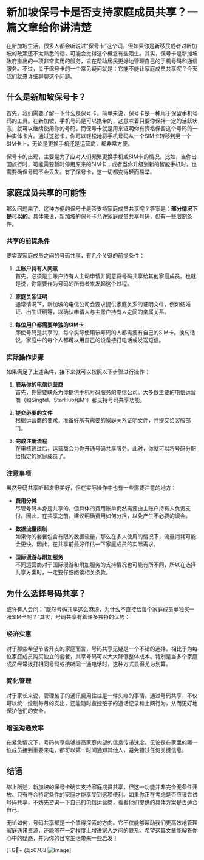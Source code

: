 # 新加坡保号卡是否支持家庭成员共享？一篇文章给你讲清楚

在新加坡生活，很多人都会听说过“保号卡”这个词。但如果你是新移民或者对新加坡的政策还不太熟悉的话，可能会觉得这个概念有些陌生。其实，保号卡是新加坡政府推出的一项非常实用的服务，旨在帮助居民更好地管理自己的手机号码和通信服务。不过，关于保号卡的一个常见疑问就是：它能不能让家庭成员共享呢？今天我们就来详细聊聊这个问题。

## 什么是新加坡保号卡？

首先，我们需要了解一下什么是保号卡。简单来说，保号卡是一种用于保留手机号码的工具。在新加坡，手机号码是可以携带的，这意味着只要你保持一定的活跃状态，就可以继续使用你的号码。而保号卡就是用来证明你有资格保留这个号码的一种实体卡片。通过这张卡，你可以轻松地将手机号码从一个SIM卡转移到另一个SIM卡上，无论是更换手机还是运营商，都非常方便。

保号卡的出现，主要是为了应对人们频繁更换手机或SIM卡的情况。比如，当你出国旅行时，可能需要暂时停用原来的SIM卡；或者当你升级到新的智能手机时，也需要确保号码不会丢失。有了保号卡，这一切都变得轻而易举。

## 家庭成员共享的可能性

那么问题来了，这种方便的保号卡是否支持家庭成员共享呢？答案是：**部分情况下是可以的**。具体来说，新加坡的保号卡允许家庭成员共享号码，但有一些限制条件。

### 共享的前提条件

要实现家庭成员之间的号码共享，有几个关键的前提条件：

1. **主账户持有人同意**  
   首先，必须是主账户持有人主动申请并同意将号码共享给其他家庭成员。也就是说，你需要作为号码的所有者来发起这个过程。

2. **家庭关系证明**  
   通常情况下，新加坡的电信公司会要求提供家庭关系的证明文件，例如结婚证、出生证明等，以确认申请人与主账户持有人之间的亲属关系。

3. **每位用户都需要单独的SIM卡**  
   即使号码是共享的，每个实际使用该号码的人都需要有自己的SIM卡。换句话说，家庭中的每个人都可以用自己的设备接打电话或发送短信。

### 实际操作步骤

如果满足了上述条件，接下来就可以按照以下步骤进行操作：

1. **联系你的电信运营商**  
   首先，你需要联系为你提供手机号码服务的电信公司。大多数主要的电信运营商（如Singtel、StarHub和M1）都支持号码共享功能。

2. **提交必要的文件**  
   根据运营商的要求，准备好所有需要的家庭关系证明文件，并提交给客服部门。

3. **完成注册流程**  
   在审核通过后，运营商会为你开通号码共享服务。此时，你就可以将号码分配给指定的家庭成员了。

### 注意事项

虽然号码共享听起来很美好，但在实际操作中也有一些需要注意的地方：

- **费用分摊**  
  尽管号码本身是共享的，但具体的费用账单仍然需要由主账户持有人负责支付。因此，在共享之前，建议明确费用如何分担，以免产生不必要的误会。

- **数据流量限制**  
  如果你的套餐包含有限的数据流量，那么在多人使用的情况下，流量消耗可能会更快。因此，在共享前最好评估一下家庭成员的实际需求。

- **国际漫游与附加服务**  
  不同运营商对于国际漫游和附加服务的支持情况也可能有所不同，所以在选择共享方案时，一定要仔细阅读相关条款。

## 为什么选择号码共享？

或许有人会问：“既然号码共享这么麻烦，为什么不直接给每个家庭成员单独买一张SIM卡呢？”其实，号码共享有着许多独特的优势：

### 经济实惠

对于那些希望节省开支的家庭而言，号码共享无疑是一个不错的选择。相比于为每位家庭成员购买独立的套餐，共享号码可以大大降低整体成本。特别是当多个家庭成员经常拨打相同号码或接听同一通电话时，这种方式显得尤为划算。

### 简化管理

对于家长来说，管理孩子的通讯费用往往是一件头疼的事情。通过号码共享，不仅可以统一控制每月的支出，还能随时监控孩子的通话记录和上网行为，从而更好地保护他们的安全。

### 增强沟通效率

在紧急情况下，号码共享能够提高家庭内部的信息传递速度。无论是在家里的哪一位成员接到重要来电，都可以第一时间通知其他人，避免错过任何关键信息。

## 结语

综上所述，新加坡的保号卡确实支持家庭成员共享，但这一功能并非完全无条件开放。只有符合特定条件的家庭才能享受到这项便利。如果你正在考虑是否应该尝试号码共享，不妨先咨询一下自己的电信运营商，看看他们提供的具体方案是否适合自己。

无论如何，号码共享都是一个值得探索的方向。它不仅能够帮助我们更高效地管理家庭通讯资源，还能够在一定程度上增进家人之间的联系。希望这篇文章能解答你心中的疑惑，并为你的日常生活带来一些启发！

[TG💪+ @jx0703 ![Image](https://github.com/user-attachments/assets/dbca1d08-cadb-493c-b0ec-ad6f7a83f270)]